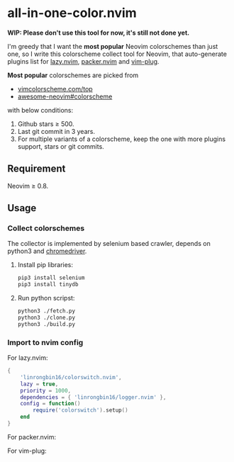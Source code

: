 # all-in-one-color.nvim

**WIP: Please don't use this tool for now, it's still not done yet.**

I'm greedy that I want the **most popular** Neovim colorschemes than just one,
so I write this colorscheme collect tool for Neovim, that auto-generate plugins
list for [lazy.nvim](https://github.com/folke/lazy.nvim),
[packer.nvim](https://github.com/wbthomason/packer.nvim) and [vim-plug](https://github.com/junegunn/vim-plug).

**Most popular** colorschemes are picked from

- [vimcolorscheme.com/top](https://vimcolorschemes.com/top)
- [awesome-neovim#colorscheme](https://www.trackawesomelist.com/rockerBOO/awesome-neovim/readme/#colorscheme)

with below conditions:

1. Github stars &ge; 500.
2. Last git commit in 3 years.
3. For multiple variants of a colorscheme, keep the one with more plugins
   support, stars or git commits.

## Requirement

Neovim &ge; 0.8.

## Usage

### Collect colorschemes

The collector is implemented by selenium based crawler, depends on
python3 and [chromedriver](https://chromedriver.chromium.org/downloads).

1. Install pip libraries:

   ```bash
   pip3 install selenium
   pip3 install tinydb
   ```

2. Run python scripst:

   ```bash
   python3 ./fetch.py
   python3 ./clone.py
   python3 ./build.py
   ```

### Import to nvim config

For lazy.nvim:

```lua
{
    'linrongbin16/colorswitch.nvim',
    lazy = true,
    priority = 1000,
    dependencies = { 'linrongbin16/logger.nvim' },
    config = function()
        require('colorswitch').setup()
    end
}
```

For packer.nvim:

For vim-plug:
